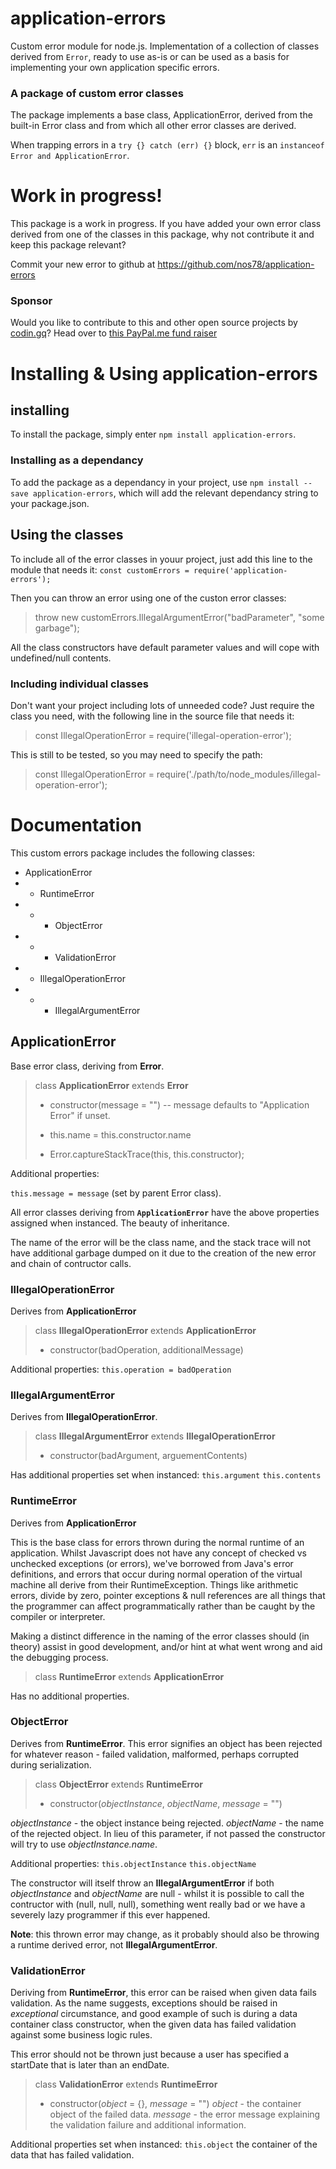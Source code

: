 # application-errors
Custom error module for node.js. Implementation of a collection of classes
derived from `Error`, ready to use as-is or can be used as a basis for
implementing your own application specific errors.

### A package of custom error classes
The package implements a base class, ApplicationError, derived from the built-in
Error class and from which all other error classes are derived.

When trapping errors in a `try {} catch (err) {}` block, `err` is an `instanceof Error and
ApplicationError`.



# Work in progress!
This package is a work in progress. If you have added your own error class
derived from one of the classes in this package, why not contribute it and keep
this package relevant?

Commit your new error to github at https://github.com/nos78/application-errors

### Sponsor
Would you like to contribute to this and other open source projects by [codin.gq](https://codin.gq)? Head over to [this PayPal.me fund raiser](https://paypal.me/mrdatafund)



# Installing & Using application-errors

## installing
To install the package, simply enter `npm install application-errors`.

### Installing as a dependancy
To add the package as a dependancy in your project, use
`npm install --save application-errors`, which will add the relevant
dependancy string to your package.json.

## Using the classes
To include all of the error classes in youur project, just add this line to the
module that needs it:
`const customErrors = require('application-errors');`

Then you can throw an error using one of the custon error classes:
> throw new customErrors.IllegalArgumentError("badParameter", "some garbage");

All the class constructors have default parameter values and will cope with
undefined/null contents.

### Including individual classes
Don't want your project including lots of unneeded code? Just require the class
you need, with the following line in the source file that needs it:
> const IllegalOperationError = require('illegal-operation-error');

This is still to be tested, so you may need to specify the path:
> const IllegalOperationError = require('./path/to/node_modules/illegal-operation-error');


# Documentation
This custom errors package includes the following classes:
* ApplicationError
* * RuntimeError
* * * ObjectError
* * * ValidationError
* * IllegalOperationError
* * * IllegalArgumentError


## ApplicationError
Base error class, deriving from **Error**.

> class **ApplicationError** extends **Error**
> - constructor(message = "")
> -- message defaults to "Application Error" if unset.
>
> - this.name = this.constructor.name
> - Error.captureStackTrace(this, this.constructor);
>

Additional properties:

`this.message = message` (set by parent Error class).

All error classes deriving from **`ApplicationError`** have the above properties
assigned when instanced. The beauty of inheritance.

The name of the error will be the class name, and the stack trace will not
have additional garbage dumped on it due to the creation of the new error and
chain of contructor calls.

### IllegalOperationError
Derives from **ApplicationError**

> class **IllegalOperationError** extends **ApplicationError**
> - constructor(badOperation, additionalMessage)

Additional properties:
`this.operation = badOperation`

### IllegalArgumentError
Derives from **IllegalOperationError**.

> class **IllegalArgumentError** extends **IllegalOperationError**
> - constructor(badArgument, arguementContents)

Has additional properties set when instanced:
`this.argument`
`this.contents`

### RuntimeError
Derives from **ApplicationError**

This is the base class for errors thrown during the normal runtime of an
application.  Whilst Javascript does not have any concept of checked vs
unchecked exceptions (or errors), we've borrowed from Java's error
definitions, and errors that occur during normal operation of the
virtual machine all derive from their RuntimeException. Things like
arithmetic errors, divide by zero, pointer exceptions & null references
are all things that the programmer can affect programmatically rather
than be caught by the compiler or interpreter.

Making a distinct difference in the naming of the error classes should
(in theory) assist in good development, and/or hint at what went wrong
and aid the debugging process.

> class **RuntimeError** extends **ApplicationError**

Has no additional properties.

### ObjectError
Derives from **RuntimeError**. This error signifies an object has
been rejected for whatever reason - failed validation, malformed,
perhaps corrupted during serialization.

> class **ObjectError** extends **RuntimeError**
> - constructor(*objectInstance*, *objectName*, *message* = "")

*objectInstance* - the object instance being rejected.
*objectName* - the name of the rejected object. In lieu of this
parameter, if not passed the constructor will try to use
*objectInstance.name*.

Additional properties:
`this.objectInstance`
`this.objectName`

The constructor will itself throw an **IllegalArgumentError** if both
*objectInstance* and *objectName* are null - whilst it is possible
to call the contructor with (null, null, null), something went
really bad or we have a severely lazy programmer if this ever
happened.

**Note**: this thrown error may change, as it probably should also
be throwing a runtime derived error, not **IllegalArgumentError**.

### ValidationError
Deriving from **RuntimeError**, this error can be raised when given
data fails validation. As the name suggests, exceptions should be
raised in *exceptional* circumstance, and good example of such is
during a data container class constructor, when the given data has
failed validation against some business logic rules.

This error should not be thrown just because a user has specified a
startDate that is later than an endDate.

> class **ValidationError** extends **RuntimeError**
> - constructor(*object* = {}, *message* = "")
*object* - the container object of the failed data.
*message* - the error message explaining the validation failure and
additional information.

Additional properties set when instanced:
`this.object` the container of the data that has failed validation.